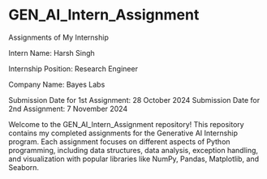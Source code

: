 # GEN_AI_Intern_Assignment
Assignments of My Internship

Intern Name: Harsh Singh

Internship Position: Research Engineer

Company Name: Bayes Labs

Submission Date for 1st Assignment: 28 October 2024
Submission Date for 2nd Assignment: 7 November 2024

Welcome to the GEN_AI_Intern_Assignment repository! This repository contains my completed assignments for the Generative AI Internship program. Each assignment focuses on different aspects of Python programming, including data structures, data analysis, exception handling, and visualization with popular libraries like NumPy, Pandas, Matplotlib, and Seaborn.
